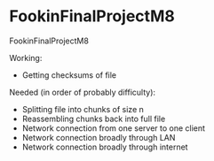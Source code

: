 # FookinFinalProjectM8
FookinFinalProjectM8



Working:
- Getting checksums of file


Needed (in order of probably difficulty):
- Splitting file into chunks of size n
- Reassembling chunks back into full file
- Network connection from one server to one client
- Network connection broadly through LAN
- Network connection broadly through internet 
